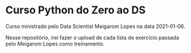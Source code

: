 # Curso Python do Zero ao DS

Curso ministrado pelo Data Scientist Meigarom Lopes na data 2021-01-06. 

Nesse repositório, irei fazer o upload de cada lista de exercício passada pelo Meigarom Lopes como treinamento.

